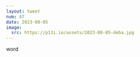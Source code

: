 ```yaml
---
layout: tweet
num: 47
date: 2023-08-05
image:
  src: https://p13i.io/assets/2023-08-05-deba.jpg
---
```


word
